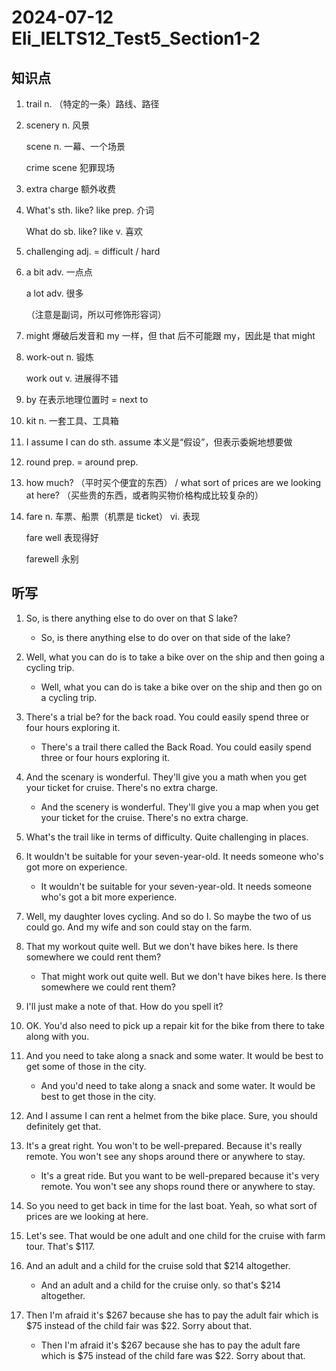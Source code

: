 # 2024-07-12 Eli_IELTS12_Test5_Section1-2

## 知识点

1. trail n. （特定的一条）路线、路径

2. scenery n. 风景

   scene n. 一幕、一个场景

   crime scene 犯罪现场

3. extra charge 额外收费

4. What's sth. like? like prep. 介词

   What do sb. like? like v. 喜欢

5. challenging adj. = difficult / hard

6. a bit adv. 一点点

   a lot adv. 很多

   （注意是副词，所以可修饰形容词）

7. might 爆破后发音和 my 一样，但 that 后不可能跟 my，因此是 that might

8. work-out n. 锻炼

   work out v. 进展得不错

9. by 在表示地理位置时 = next to

10. kit n. 一套工具、工具箱

11. I assume I can do sth. assume 本义是“假设”，但表示委婉地想要做

12. round prep. = around prep.

13. how much? （平时买个便宜的东西） / what sort of prices are we looking at here? （买些贵的东西，或者购买物价格构成比较复杂的）

14. fare n. 车票、船票（机票是 ticket） vi. 表现

    fare well 表现得好

    farewell 永别

## 听写

1. So, is there anything else to do over on that S lake?

   - So, is there anything else to do over on that side of the lake?

2. Well, what you can do is to take a bike over on the ship and then going a cycling trip.

   - Well, what you can do is take a bike over on the ship and then go on a cycling trip.

3. There's a trial be? for the back road. You could easily spend three or four hours exploring it.

   - There's a trail there called the Back Road. You could easily spend three or four hours exploring it.

4. And the scenary is wonderful. They'll give you a math when you get your ticket for cruise. There's no extra charge.

   - And the scenery is wonderful. They'll give you a map when you get your ticket for the cruise. There's no extra charge.

5. What's the trail like in terms of difficulty. Quite challenging in places.

6. It wouldn't be suitable for your seven-year-old. It needs someone who's got more on experience.

   - It wouldn't be suitable for your seven-year-old. It needs someone who's got a bit more experience.

7. Well, my daughter loves cycling. And so do I. So maybe the two of us could go. And my wife and son could stay on the farm.

8. That my workout quite well. But we don't have bikes here. Is there somewhere we could rent them?

   - That might work out quite well. But we don't have bikes here. Is there somewhere we could rent them?

9. I'll just make a note of that. How do you spell it?

10. OK. You'd also need to pick up a repair kit for the bike from there to take along with you.

11. And you need to take along a snack and some water. It would be best to get some of those in the city.

    - And you'd need to take along a snack and some water. It would be best to get those in the city.

12. And I assume I can rent a helmet from the bike place. Sure, you should definitely get that.

13. It's a great right. You won't to be well-prepared. Because it's really remote. You won't see any shops around there or anywhere to stay.

    - It's a great ride. But you want to be well-prepared because it's very remote. You won't see any shops round there or anywhere to stay.

14. So you need to get back in time for the last boat. Yeah, so what sort of prices are we looking at here.

15. Let's see. That would be one adult and one child for the cruise with farm tour. That's $117.

16. And an adult and a child for the cruise sold that $214 altogether.

    - And an adult and a child for the cruise only. so that's $214 altogether.

17. Then I'm afraid it's $267 because she has to pay the adult fair which is $75 instead of the child fair was $22. Sorry about that.

    - Then I'm afraid it's $267 because she has to pay the adult fare which is $75 instead of the child fare was $22. Sorry about that.
